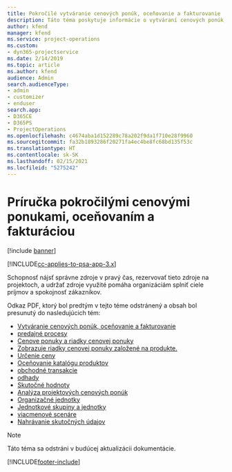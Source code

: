 ```yaml
---
title: Pokročilé vytváranie cenových ponúk, oceňovanie a fakturovanie
description: Táto téma poskytuje informácie o vytváraní cenových ponúk, fakturácie a oceňovania v Project Service Automation.
author: kfend
manager: kfend
ms.service: project-operations
ms.custom:
- dyn365-projectservice
ms.date: 2/14/2019
ms.topic: article
ms.author: kfend
audience: Admin
search.audienceType:
- admin
- customizer
- enduser
search.app:
- D365CE
- D365PS
- ProjectOperations
ms.openlocfilehash: c4674aba1d152289c78a202f9da1f710e28f9960
ms.sourcegitcommit: fa32b1893286f20271fa4ec4be8fc68bd135f53c
ms.translationtype: HT
ms.contentlocale: sk-SK
ms.lasthandoff: 02/15/2021
ms.locfileid: "5275242"
---
```

# <a name="advanced-quoting-pricing-and-billing-guide"></a>Príručka pokročilými cenovými ponukami, oceňovaním a fakturáciou

[!include [banner](../../includes/psa-now-project-operations.md)]

[!INCLUDE[cc-applies-to-psa-app-3.x](../../includes/cc-applies-to-psa-app-3x.md)]

Schopnosť nájsť správne zdroje v pravý čas, rezervovať tieto zdroje na projektoch, a udržať zdroje využité pomáha organizáciám splniť ciele príjmov a spokojnosť zákazníkov. 

Odkaz PDF, ktorý bol predtým v tejto téme odstránený a obsah bol presunutý do nasledujúcich tém:

- [Vytváranie cenových ponúk, oceňovanie a fakturovanie](../quote-bill-price.md)
- [predajné procesy](../basic-sales-process.md)
- [Cenove ponuky a riadky cenovej ponuky](../basic-quote-lines.md)
- [Zobrazuje riadky cenovej ponuky založené na produkte.](../product-based-quote-lines.md)
- [Určenie ceny](../basic-pricing.md)
- [Oceňovanie katalógu produktov](../product-catalog-pricing.md)
- [obchodné transakcie](../basic-business-transactions.md)
- [odhady](../estimates.md)
- [Skutočné hodnoty](../actuals.md)
- [Analýza projektových cenových ponúk](../basic-analyzing-quotes.md)
- [Organizačné jednotky](../advanced-organizational.md)
- [Jednotkové skupiny a jednotky](../advanced-units.md)
- [viacmenové scenáre](../advanced-currency.md)
- [Nahrávanie skutočných údajov](../advanced-actuals.md)

> [!NOTE]
> Táto téma sa odstráni v budúcej aktualizácii dokumentácie. 


[!INCLUDE[footer-include](../../includes/footer-banner.md)]